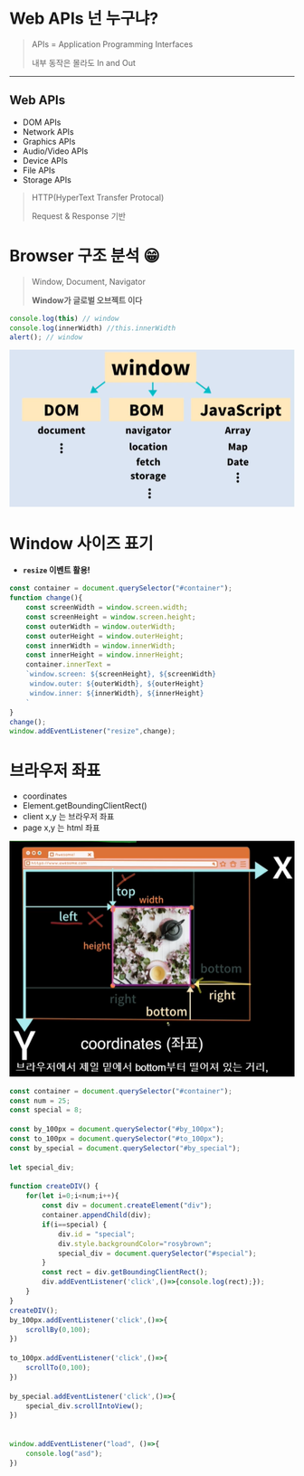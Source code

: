 # Web APIs 넌 누구냐?

> APIs = Application Programming Interfaces
> 
> 내부 동작은 몰라도 In and Out
***
## Web APIs

* DOM APIs
* Network APIs
* Graphics APIs
* Audio/Video APIs
* Device APIs
* File APIs
* Storage APIs

> HTTP(HyperText Transfer Protocal)
> 
> Request & Response 기반


# Browser 구조 분석 😁

> Window, Document, Navigator
> 
> **Window가 글로벌 오브젝트 이다**

```javascript
console.log(this) // window
console.log(innerWidth) //this.innerWidth
alert(); // window 
```
![img.png](img.png)

# Window 사이즈 표기 

* **`resize` 이벤트 활용!**

```javascript
const container = document.querySelector("#container");
function change(){
    const screenWidth = window.screen.width;
    const screenHeight = window.screen.height;
    const outerWidth = window.outerWidth;
    const outerHeight = window.outerHeight;
    const innerWidth = window.innerWidth;
    const innerHeight = window.innerHeight;
    container.innerText =
    `window.screen: ${screenHeight}, ${screenWidth} 
     window.outer: ${outerWidth}, ${outerHeight}
     window.inner: ${innerWidth}, ${innerHeight}
    `
}
change();
window.addEventListener("resize",change);
```

# 브라우저 좌표

* coordinates
* Element.getBoundingClientRect()
* client x,y 는 브라우저 좌표
* page x,y 는 html 좌표

![element.png](element.png)

```javascript
const container = document.querySelector("#container");
const num = 25;
const special = 8;

const by_100px = document.querySelector("#by_100px");
const to_100px = document.querySelector("#to_100px");
const by_special = document.querySelector("#by_special");

let special_div;

function createDIV() {
    for(let i=0;i<num;i++){
        const div = document.createElement("div");
        container.appendChild(div);
        if(i==special) {
            div.id = "special";
            div.style.backgroundColor="rosybrown";
            special_div = document.querySelector("#special");
        }
        const rect = div.getBoundingClientRect();
        div.addEventListener('click',()=>{console.log(rect);});
    }
}
createDIV();
by_100px.addEventListener('click',()=>{
    scrollBy(0,100);
})

to_100px.addEventListener('click',()=>{
    scrollTo(0,100);
})

by_special.addEventListener('click',()=>{
    special_div.scrollIntoView();
})


window.addEventListener("load", ()=>{
    console.log("asd");
})
```
